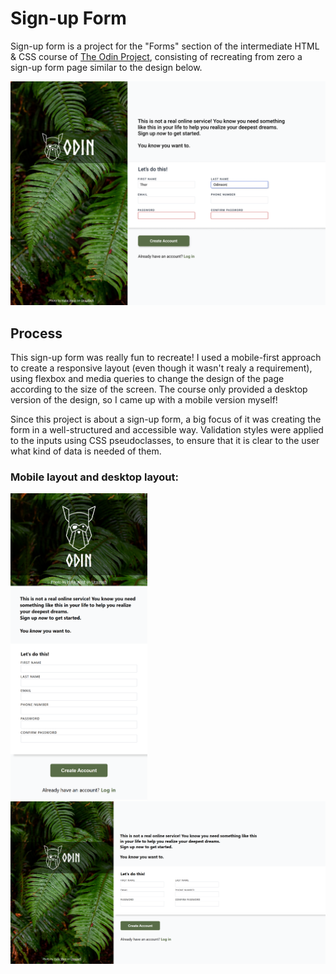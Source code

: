 # Sign-up Form

Sign-up form is a project for the "Forms" section of the intermediate HTML & CSS course of [The Odin Project](https://github.com/TheOdinProject), consisting of recreating from zero a sign-up form page similar to the design below.

![Sign-up design](./assets/sign-up-form.png)

## Process

This sign-up form was really fun to recreate! I used a mobile-first approach to create a responsive layout (even though it wasn't realy a requirement), using flexbox and media queries to change the design of the page according to the size of the screen. The course only provided a desktop version of the design, so I came up with a mobile version myself!

Since this project is about a sign-up form, a big focus of it was creating the form in a well-structured and accessible way. Validation styles were applied to the inputs using CSS pseudoclasses, to ensure that it is clear to the user what kind of data is needed of them.

### Mobile layout and desktop layout:

<img src="./assets/mobile.png" height="490"/>
<img src="./assets/desktop.png" width="950"/>
